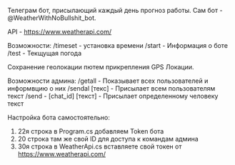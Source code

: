 Телеграм бот, присылающий каждый день прогноз работы.
Сам бот - @WeatherWithNoBullshit_bot.



API - https://www.weatherapi.com/

Возможности:
/timeset - установка времени
/start - Информация о боте
/test - Текщущая погода

Сохранение геолокации пютем прикрепления GPS Локации.

Возможности админа:
/getall - Показывает всех пользователей и информвцию о них
/sendal [текс] - Присылает всем пользователям текст
/send - [chat_id] [текст] - Присылает определенному человеку текст

Настройка бота самостоятельно:
1. 22я строка в Program.cs добавляем Token бота
2. 20 строка там же свой ID для доступа к командам админа
3. 30я строка в WeatherApi.cs вставляете свой токен от https://www.weatherapi.com/
